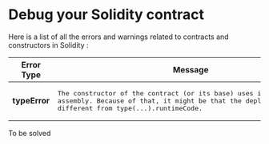 # Debug your Solidity contract

Here is a list of all the errors and warnings related to contracts and constructors in Solidity :


|**Error Type**|**Message**|**Compiler Version**|**Source**|
| --- | --- | --- | --- |
| **typeError**|<pre>The constructor of the contract (or its base) uses inline assembly. Because of that, it might be that the deployed bytecode is different from type(...).runtimeCode.</pre>||_StaticAnalyzer.cpp_, [line 213-214](https://github.com/ethereum/solidity/blob/1cc8475309dd1ae36436b0a5cb2285de0e679a35/libsolidity/analysis/StaticAnalyzer.cpp#L213-L214)|


To be solved

